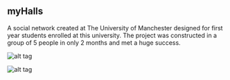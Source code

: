## myHalls

A social network created at The University of Manchester designed for first year students enrolled at this university. 
The project was constructed in a group of 5 people in only 2 months and met a huge success.

![alt tag](https://raw.github.com/woemike/myHalls/master/images/logo.png)



![alt tag](https://raw.github.com/woemike/myHalls/master/image.jpg)

